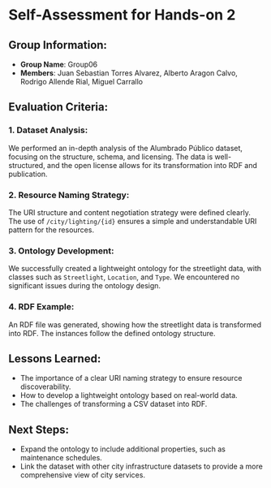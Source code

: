 # Self-Assessment for Hands-on 2

## Group Information:
- **Group Name**: Group06
- **Members**: Juan Sebastian Torres Alvarez, Alberto Aragon Calvo, Rodrigo Allende Rial, Miguel Carrallo

## Evaluation Criteria:
### 1. Dataset Analysis:
We performed an in-depth analysis of the Alumbrado Público dataset, focusing on the structure, schema, and licensing. The data is well-structured, and the open license allows for its transformation into RDF and publication.

### 2. Resource Naming Strategy:
The URI structure and content negotiation strategy were defined clearly. The use of `/city/lighting/{id}` ensures a simple and understandable URI pattern for the resources.

### 3. Ontology Development:
We successfully created a lightweight ontology for the streetlight data, with classes such as `Streetlight`, `Location`, and `Type`. We encountered no significant issues during the ontology design.

### 4. RDF Example:
An RDF file was generated, showing how the streetlight data is transformed into RDF. The instances follow the defined ontology structure.

## Lessons Learned:
- The importance of a clear URI naming strategy to ensure resource discoverability.
- How to develop a lightweight ontology based on real-world data.
- The challenges of transforming a CSV dataset into RDF.

## Next Steps:
- Expand the ontology to include additional properties, such as maintenance schedules.
- Link the dataset with other city infrastructure datasets to provide a more comprehensive view of city services.
